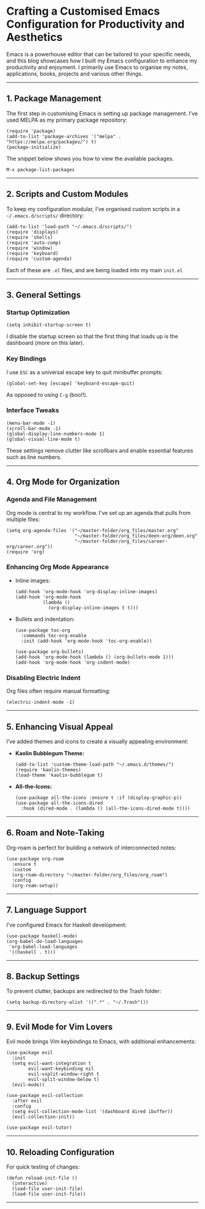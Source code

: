 # Crafting a Customised Emacs Configuration for Productivity and Aesthetics

Emacs is a powerhouse editor that can be tailored to your specific needs, and this blog showcases how I built my Emacs configuration to enhance my productivity and enjoyment. I primarily use Emacs to organise my notes, applications, books, projects and various other things. 

---

## **1. Package Management**

The first step in customising Emacs is setting up package management. I’ve used MELPA as my primary package repository:

```elisp
(require 'package)
(add-to-list 'package-archives '("melpa" . "https://melpa.org/packages/") t)
(package-initialize)
```

The snippet below shows you how to view the available packages.

```elisp
M-x package-list-packages
```
---

## **2. Scripts and Custom Modules**

To keep my configuration modular, I’ve organised custom scripts in a `~/.emacs.d/scripts/` directory:

```elisp
(add-to-list 'load-path "~/.emacs.d/scripts/")
(require 'displays)
(require 'shells)
(require 'auto-comp)
(require 'window)
(require 'keyboard)
(require 'custom-agenda)
```

Each of these are `.el` files, and are being loaded into my main `init.el` 

---

## **3. General Settings**

### Startup Optimization

```elisp
(setq inhibit-startup-screen t)
```

I disable the startup screen so that the first thing that loads up is the dashboard (more on this later).

### Key Bindings

I use `ESC` as a universal escape key to quit minibuffer prompts:

```elisp
(global-set-key [escape] 'keyboard-escape-quit)
```

As opposed to using `C-g` (boo!!).

### Interface Tweaks


```elisp
(menu-bar-mode -1)
(scroll-bar-mode -1)
(global-display-line-numbers-mode 1)
(global-visual-line-mode t)
```

These settings remove clutter like scrollbars and enable essential features such as line numbers.

---

## **4. Org Mode for Organization**

### Agenda and File Management

Org mode is central to my workflow. I’ve set up an agenda that pulls from multiple files:

```elisp
(setq org-agenda-files '("~/master-folder/org_files/master.org"
                         "~/master-folder/org_files/deen-org/deen.org"
                         "~/master-folder/org_files/career-org/career.org"))
(require 'org)
```

### Enhancing Org Mode Appearance

- Inline images:

  ```elisp
  (add-hook 'org-mode-hook 'org-display-inline-images)
  (add-hook 'org-mode-hook
            (lambda ()
              (org-display-inline-images t t)))
  ```

- Bullets and indentation:

  ```elisp
  (use-package toc-org
    :commands toc-org-enable
    :init (add-hook 'org-mode-hook 'toc-org-enable))

  (use-package org-bullets)
  (add-hook 'org-mode-hook (lambda () (org-bullets-mode 1)))
  (add-hook 'org-mode-hook 'org-indent-mode)
  ```

### Disabling Electric Indent

Org files often require manual formatting:

```elisp
(electric-indent-mode -1)
```

---

## **5. Enhancing Visual Appeal**

I’ve added themes and icons to create a visually appealing environment:

- **Kaolin Bubblegum Theme:**

  ```elisp
  (add-to-list 'custom-theme-load-path "~/.emacs.d/themes/")
  (require 'kaolin-themes)
  (load-theme 'kaolin-bubblegum t)
  ```

- **All-the-Icons:**

  ```elisp
  (use-package all-the-icons :ensure t :if (display-graphic-p))
  (use-package all-the-icons-dired
    :hook (dired-mode . (lambda () (all-the-icons-dired-mode t))))
  ```

---

## **6. Roam and Note-Taking**

Org-roam is perfect for building a network of interconnected notes:

```elisp
(use-package org-roam
  :ensure t
  :custom
  (org-roam-directory "~/master-folder/org_files/org_roam")
  :config
  (org-roam-setup))
```

---

## **7. Language Support**

I’ve configured Emacs for Haskell development:

```elisp
(use-package haskell-mode)
(org-babel-do-load-languages
 'org-babel-load-languages
 '((haskell . t)))
```

---

## **8. Backup Settings**

To prevent clutter, backups are redirected to the Trash folder:

```elisp
(setq backup-directory-alist '((".*" . "~/.Trash")))
```

---

## **9. Evil Mode for Vim Lovers**

Evil mode brings Vim keybindings to Emacs, with additional enhancements:

```elisp
(use-package evil
  :init
  (setq evil-want-integration t
        evil-want-keybinding nil
        evil-vsplit-window-right t
        evil-split-window-below t)
  (evil-mode))

(use-package evil-collection
  :after evil
  :config
  (setq evil-collection-mode-list '(dashboard dired ibuffer))
  (evil-collection-init))

(use-package evil-tutor)
```

---

## **10. Reloading Configuration**

For quick testing of changes:

```elisp
(defun reload-init-file ()
  (interactive)
  (load-file user-init-file)
  (load-file user-init-file))
```

---
